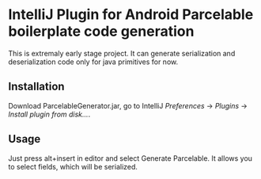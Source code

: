 # IntelliJ Plugin for Android Parcelable boilerplate code generation

This is extremaly early stage project. It can generate serialization and deserialization
code only for java primitives for now.

## Installation

Download ParcelableGenerator.jar, go to IntelliJ *Preferences* -> *Plugins* -> *Install plugin from disk...*.

## Usage

Just press alt+insert in editor and select Generate Parcelable. It allows you to select
fields, which will be serialized.